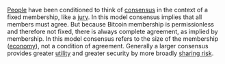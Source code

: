 [People](Glossary#person) have been conditioned to think of [consensus](Glossary#consensus) in the context of a fixed membership, like a [jury](https://en.m.wikipedia.org/wiki/Hung_jury). In this model consensus implies that all members must agree. But because Bitcoin membership is permissionless and therefore not fixed, there is always complete agreement, as implied by membership. In this model consensus refers to the size of the membership ([economy](Glossary#economy)), not a condition of agreement. Generally a larger consensus provides greater [utility](Glossary#utility) and greater security by more broadly [sharing risk](Risk-Sharing-Principle).